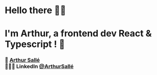  

# Hello there 👋🏼 
# I'm Arthur, a frontend dev React & Typescript ! 🍕

<!-- ### I love webdesign, JAMstack, css from scratch, animations, interactions, pizzas, street food & tattoos 🍕

- 🔭 I’m currently working with ReactJS
- 🌱 I’m currently learning TypeScript, JAMstack with NextJS & Gatsby, AnimeJS & GSAP
- 👯 I’m looking to collaborate on funny, meaningful & nice designed projects
- 💬 Ask me about what I love & much moooore ! -->

### 🤪 [Arthur Sallé](https://arthur-salle.fr/) <br/> 👨🏻‍💻 LinkedIn [@ArthurSallé](https://www.linkedin.com/in/arthur-sall%C3%A9/)
